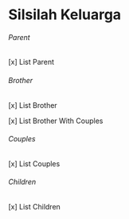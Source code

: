 # Silsilah Keluarga

###### Parent
[x] List Parent

###### Brother
[x] List Brother

[x] List Brother With Couples

###### Couples
[x] List Couples

###### Children
[x] List Children
